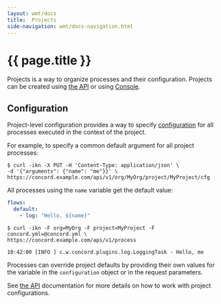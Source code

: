 ```yaml
---
layout: wmt/docs
title:  Projects
side-navigation: wmt/docs-navigation.html
---
```


# {{ page.title }}

Projects is a way to organize processes and their configuration. Projects can
be created using [the API](../api/project.html) or using [Console](../console/project.html).

## Configuration

Project-level configuration provides a way to specify
[configuration](../processes-v1/configuration.html) for all
processes executed in the context of the project.

For example, to specify a common default argument for all project processes:

```
$ curl -ikn -X PUT -H 'Content-Type: application/json' \
-d '{"arguments": {"name": "me"}}' \
https://concord.example.com/api/v1/org/MyOrg/project/MyProject/cfg
```

All processes using the `name` variable get the default value:

```yaml
flows:
  default:
    - log: "Hello, ${name}"
```

```
$ curl -ikn -F org=MyOrg -F project=MyProject -F concord.yml=@concord.yml \
https://concord.example.com/api/v1/process
```

```
10:42:00 [INFO ] c.w.concord.plugins.log.LoggingTask - Hello, me
```

Processes can override project defaults by providing their own values for the
variable in the `configuration` object or in the request parameters.

See [the API](../api/project.html#get-project-configuration) documentation for
more details on how to work with project configurations.
